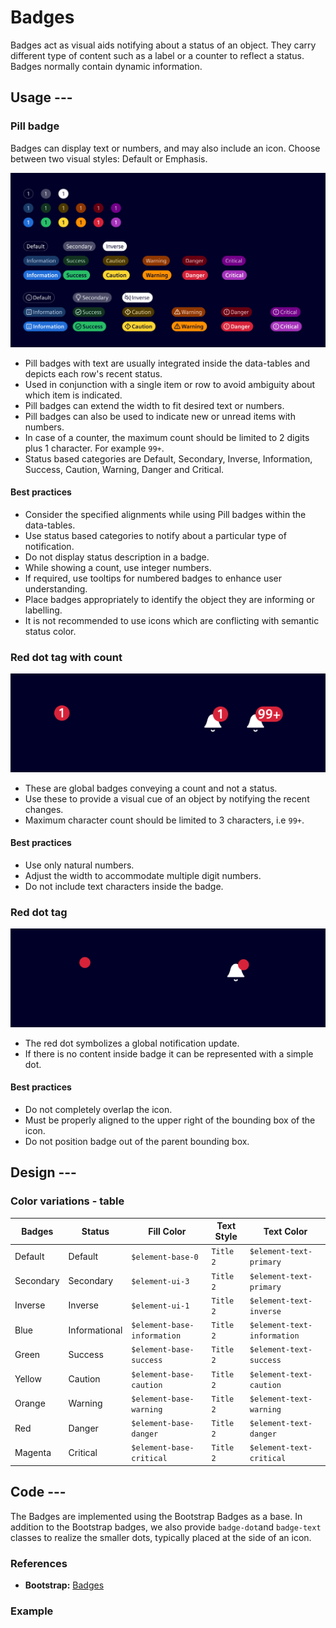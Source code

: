 <!-- markdownlint-disable-file MD024 -->
# Badges

Badges act as visual aids notifying about a status of an object.
They carry different type of content such as a label or a counter to reflect a status.
Badges normally contain dynamic information.

## Usage ---

### Pill badge

Badges can display text or numbers, and may also include an icon. Choose between two visual styles: Default or Emphasis.

![Pill badge](images/pill-badge.png)

- Pill badges with text are usually integrated inside the data-tables and depicts each row's recent status.
- Used in conjunction with a single item or row to avoid ambiguity about which item is indicated.
- Pill badges can extend the width to fit desired text or numbers.
- Pill badges can also be used to indicate new or unread items with numbers.
- In case of a counter, the maximum count should be limited to 2 digits plus 1 character. For example `99+`.
- Status based categories are Default, Secondary, Inverse, Information, Success, Caution, Warning, Danger and Critical.

#### Best practices

- Consider the specified alignments while using Pill badges within the data-tables.
- Use status based categories to notify about a particular type of notification.
- Do not display status description in a badge.
- While showing a count, use integer numbers.
- If required, use tooltips for numbered badges to enhance user understanding.
- Place badges appropriately to identify the object they are informing or labelling.
- It is not recommended to use icons which are conflicting with semantic status color.

### Red dot tag with count

![Red dot tag with count](images/red-dot-with-count.png)

- These are global badges conveying a count and not a status.
- Use these to provide a visual cue of an object by notifying the recent changes.
- Maximum character count should be limited to 3 characters, i.e `99+`.

#### Best practices

- Use only natural numbers.
- Adjust the width to accommodate multiple digit numbers.
- Do not include text characters inside the badge.

### Red dot tag

![Red dot tag](images/red-dot-tag.png)

- The red dot symbolizes a global notification update.
- If there is no content inside badge it can be represented with a simple dot.

#### Best practices

- Do not completely overlap the icon.
- Must be properly aligned to the upper right of the bounding box of the icon.
- Do not position badge out of the parent bounding box.

## Design ---

### Color variations - table

| Badges    | Status        | Fill Color                  | Text Style | Text Color                  |
|-----------|---------------|-----------------------------|------------|-----------------------------|
| Default   | Default       | `$element-base-0`           | `Title 2`  | `$element-text-primary`     |
| Secondary | Secondary     | `$element-ui-3`             | `Title 2`  | `$element-text-primary`     |
| Inverse   | Inverse       | `$element-ui-1`             | `Title 2`  | `$element-text-inverse`     |
| Blue      | Informational | `$element-base-information` | `Title 2`  | `$element-text-information` |
| Green     | Success       | `$element-base-success`     | `Title 2`  | `$element-text-success`     |
| Yellow    | Caution       | `$element-base-caution`     | `Title 2`  | `$element-text-caution`     |
| Orange    | Warning       | `$element-base-warning`     | `Title 2`  | `$element-text-warning`     |
| Red       | Danger        | `$element-base-danger`      | `Title 2`  | `$element-text-danger`      |
| Magenta   | Critical      | `$element-base-critical`    | `Title 2`  | `$element-text-critical`    |

## Code ---

The Badges are implemented using the Bootstrap Badges as a base. In addition to the Bootstrap badges,
we also provide `badge-dot`and `badge-text` classes to realize the smaller dots, typically placed at
the side of an icon.

### References

- **Bootstrap:** [Badges](https://getbootstrap.com/docs/5.1/components/badge/)

### Example

<si-docs-component example="badges/badges"></si-docs-component>

